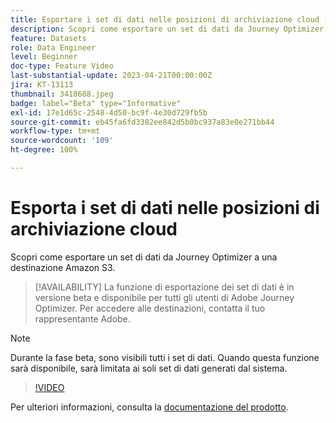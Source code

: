 ```yaml
---
title: Esportare i set di dati nelle posizioni di archiviazione cloud (Beta)
description: Scopri come esportare un set di dati da Journey Optimizer a una destinazione Amazon S3.
feature: Datasets
role: Data Engineer
level: Beginner
doc-type: Feature Video
last-substantial-update: 2023-04-21T00:00:00Z
jira: KT-13113
thumbnail: 3418688.jpeg
badge: label="Beta" type="Informative"
exl-id: 17e1d65c-2548-4d50-bc9f-4e30d729fb5b
source-git-commit: eb45fa6fd3382ee842d5b0bc937a83e0e271bb44
workflow-type: tm+mt
source-wordcount: '109'
ht-degree: 100%

---
```


# Esporta i set di dati nelle posizioni di archiviazione cloud

Scopri come esportare un set di dati da Journey Optimizer a una destinazione Amazon S3.

>[!AVAILABILITY]
>La funzione di esportazione dei set di dati è in versione beta e disponibile per tutti gli utenti di Adobe Journey Optimizer. Per accedere alle destinazioni, contatta il tuo rappresentante Adobe.

>[!NOTE]
>Durante la fase beta, sono visibili tutti i set di dati. Quando questa funzione sarà disponibile, sarà limitata ai soli set di dati generati dal sistema.

>[!VIDEO](https://video.tv.adobe.com/v/3418688/?quality=12&learn=on)

Per ulteriori informazioni, consulta la [documentazione del prodotto](https://experienceleague.adobe.com/docs/journey-optimizer/using/data-management/datasets/export-datasets.html?lang=it).
